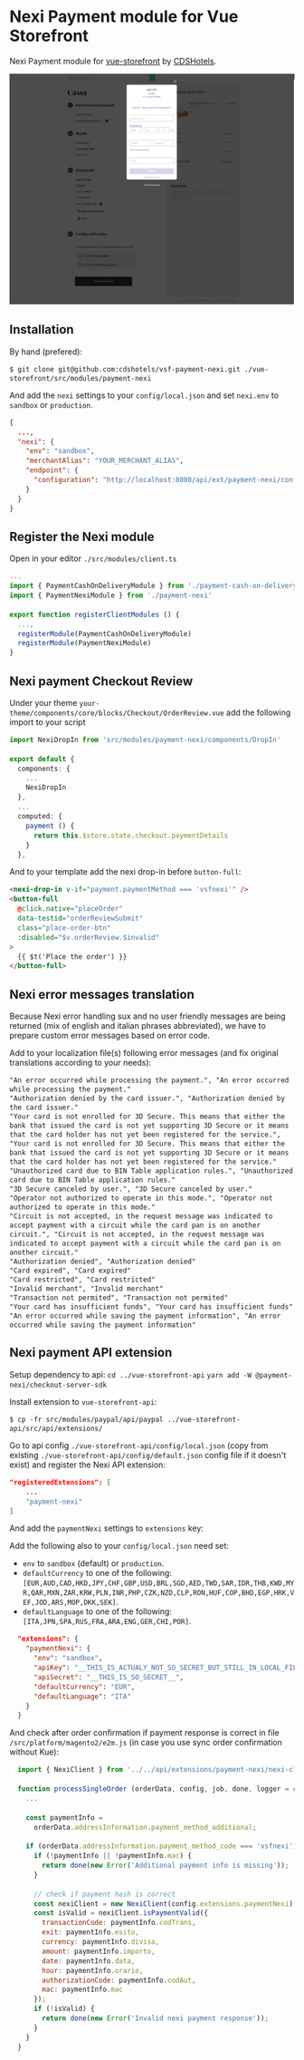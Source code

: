 # Nexi Payment module for Vue Storefront

Nexi Payment module for [vue-storefront](https://github.com/DivanteLtd/vue-storefront) by [CDSHotels](https://www.cdshotels.it).

![Demo](docs/demo.png)

## Installation

By hand (prefered):

```shell
$ git clone git@github.com:cdshotels/vsf-payment-nexi.git ./vue-storefront/src/modules/payment-nexi
```

And add the `nexi` settings to your `config/local.json` and set `nexi.env` to `sandbox` or `production`.

```json
{
  ...,
  "nexi": {
    "env": "sandbox",
    "merchantAlias": "YOUR_MERCHANT_ALIAS",
    "endpoint": {
      "configuration": "http://localhost:8080/api/ext/payment-nexi/configuration"
    }
  }
}
```

## Register the Nexi module

Open in your editor `./src/modules/client.ts`

```ts
...
import { PaymentCashOnDeliveryModule } from './payment-cash-on-delivery'
import { PaymentNexiModule } from './payment-nexi'

export function registerClientModules () {
  ...,
  registerModule(PaymentCashOnDeliveryModule)
  registerModule(PaymentNexiModule)
}
```

## Nexi payment Checkout Review

Under your theme `your-theme/components/core/blocks/Checkout/OrderReview.vue` add the following import to your script

```ts
import NexiDropIn from 'src/modules/payment-nexi/components/DropIn'

export default {
  components: {
    ...
    NexiDropIn
  },
  ...
  computed: {
    payment () {
      return this.$store.state.checkout.paymentDetails
    }
  },
```

And to your template add the nexi drop-in before `button-full`:

```html
<nexi-drop-in v-if="payment.paymentMethod === 'vsfnexi'" />
<button-full
  @click.native="placeOrder"
  data-testid="orderReviewSubmit"
  class="place-order-btn"
  :disabled="$v.orderReview.$invalid"
>
  {{ $t('Place the order') }}
</button-full>
```

## Nexi error messages translation

Because Nexi error handling sux and no user friendly messages are being returned (mix of english and italian phrases abbreviated), we have to prepare custom error messages based on error code.

Add to your localization file(s) following error messages (and fix original translations according to your needs):

```csv
"An error occurred while processing the payment.", "An error occurred while processing the payment."
"Authorization denied by the card issuer.", "Authorization denied by the card issuer."
"Your card is not enrolled for 3D Secure. This means that either the bank that issued the card is not yet supporting 3D Secure or it means that the card holder has not yet been registered for the service.", "Your card is not enrolled for 3D Secure. This means that either the bank that issued the card is not yet supporting 3D Secure or it means that the card holder has not yet been registered for the service."
"Unauthorized card due to BIN Table application rules.", "Unauthorized card due to BIN Table application rules."
"3D Secure canceled by user.", "3D Secure canceled by user."
"Operator not authorized to operate in this mode.", "Operator not authorized to operate in this mode."
"Circuit is not accepted, in the request message was indicated to accept payment with a circuit while the card pan is on another circuit.", "Circuit is not accepted, in the request message was indicated to accept payment with a circuit while the card pan is on another circuit."
"Authorization denied", "Authorization denied"
"Card expired", "Card expired"
"Card restricted", "Card restricted"
"Invalid merchant", "Invalid merchant"
"Transaction not permited", "Transaction not permited"
"Your card has insufficient funds", "Your card has insufficient funds"
"An error occurred while saving the payment information", "An error occurred while saving the payment information"
```

## Nexi payment API extension

Setup dependency to api:
`cd ../vue-storefront-api`
`yarn add -W @payment-nexi/checkout-server-sdk`

Install extension to `vue-storefront-api`:

```shell
$ cp -fr src/modules/paypal/api/paypal ../vue-storefront-api/src/api/extensions/
```

Go to api config `./vue-storefront-api/config/local.json` (copy from existing `./vue-storefront-api/config/default.json` config file if it doesn't exist) and register the Nexi API extension:

```json
"registeredExtensions": [
    ...
    "payment-nexi"
]
```

And add the `paymentNexi` settings to `extensions` key:

Add the following also to your `config/local.json` need set:

- `env` to `sandbox` (default) or `production`.
- `defaultCurrency` to one of the following: `[EUR,AUD,CAD,HKD,JPY,CHF,GBP,USD,BRL,SGD,AED,TWD,SAR,IDR,THB,KWD,MYR,QAR,MXN,ZAR,KRW,PLN,INR,PHP,CZK,NZD,CLP,RON,HUF,COP,BHD,EGP,HRK,VEF,JOD,ARS,MOP,DKK,SEK]`.
- `defaultLanguage` to one of the following: `[ITA,JPN,SPA,RUS,FRA,ARA,ENG,GER,CHI,POR]`.

```json
  "extensions": {
    "paymentNexi": {
      "env": "sandbox",
      "apiKey": "__THIS_IS_ACTUALY_NOT_SO_SECRET_BUT_STILL_IN_LOCAL_FILE__",
      "apiSecret": "__THIS_IS_SO_SECRET__",
      "defaultCurrency": "EUR",
      "defaultLanguage": "ITA"
    }
  }
```

And check after order confirmation if payment response is correct in file `/src/platform/magento2/e2m.js` (in case you use sync order confirmation without Kue):

```js
  import { NexiClient } from '../../api/extensions/payment-nexi/nexi-client';

  function processSingleOrder (orderData, config, job, done, logger = console) {
    ...

    const paymentInfo =
      orderData.addressInformation.payment_method_additional;

    if (orderData.addressInformation.payment_method_code === 'vsfnexi') {
      if (!paymentInfo || !paymentInfo.mac) {
        return done(new Error('Additional payment info is missing'));
      }

      // check if payment hash is correct
      const nexiClient = new NexiClient(config.extensions.paymentNexi);
      const isValid = nexiClient.isPaymentValid({
        transactionCode: paymentInfo.codTrans,
        exit: paymentInfo.esito,
        currency: paymentInfo.divisa,
        amount: paymentInfo.importo,
        date: paymentInfo.data,
        hour: paymentInfo.orario,
        authorizationCode: paymentInfo.codAut,
        mac: paymentInfo.mac
      });
      if (!isValid) {
        return done(new Error('Invalid nexi payment response'));
      }
    }
  }
```
